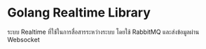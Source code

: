 # Golang Realtime Library
ระบบ Realtime ที่ใช้ในการสื่อสารระหว่างระบบ โดยใช้ RabbitMQ และส่งข้อมูลผ่าน Websocket


